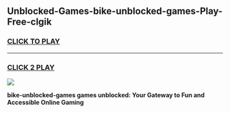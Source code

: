 
## Unblocked-Games-bike-unblocked-games-Play-Free-clgik
<h3>
<a href="https://premium76.site?title=bike-unblocked-games&ref=18A1">CLICK TO PLAY</a></h3>
<hr>

<h3>
<a href="https://premium76.site?title=bike-unblocked-games&ref=18A1">CLICK 2 PLAY</a>
  
</h3>

<a href="https://premium76.site?title=bike-unblocked-games&ref=18A1"><img src="https://clearcache.store/games.png"></a>


**bike-unblocked-games games unblocked: Your Gateway to Fun and Accessible Online Gaming**
